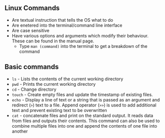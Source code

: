 ## Linux Commands
  - Are textual instruction that tells the OS what to do
  - Are enetered into the terminal/command line interface
  - Are case sensitive
  - Have various options and arguments which modify their behaviour. These can be found in the manual page.
    - Type `man (command)` into the terminal to get a breakdown of the command

## Basic commands
  - `ls` - Lists the contents of the current working directory
  - `pwd` - Prints the current working directory
  - `cd` - Change directory
  - `touch` - Create empty files and update the timestamp of existing files.
  - `echo` - Display a line of text or a string that is passed as an argument and redirect (`>`) text to a file. Append operator (`>>`) is used to add additional text and prevent existing text to be overwritten
  - `cat` - concatenate files and print on the standard output. It reads data from files and outputs their contents. This command can also be used to combine multiple files into one and append the contents of one file into another
 
           
